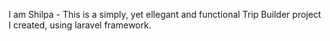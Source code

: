 I am Shilpa - This is a simply, yet ellegant and functional Trip Builder project I created, using laravel framework.

